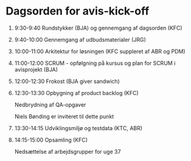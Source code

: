 # Dagsorden for avis-kick-off

1. 9:30-9:40 Rundstykker (BJA) og gennemgang af dagsorden (KFC)

2. 9:40-10:00 Gennemgang af udbudsmaterialer (JRG)

3. 10:00-11:00 Arkitektur for løsningen (KFC suppleret af ABR og PDM)

4. 11:00-12:00 SCRUM - opfølgning på kursus og plan for SCRUM i avisprojekt (BJA)

5. 12:00-12:30 Frokost (BJA giver sandwich)

6. 12:30-13:30 Opbygning af product backlog (KFC)

    Nedbrydning af QA-opgaver
    
    Niels Bønding er inviteret til dette punkt
    
7. 13:30-14:15 Udviklingsmiljø og testdata (KTC, ABR)

8. 14:15-15:00 Opsamling (KFC)

    Nedsættelse af arbejdsgrupper for uge 37

